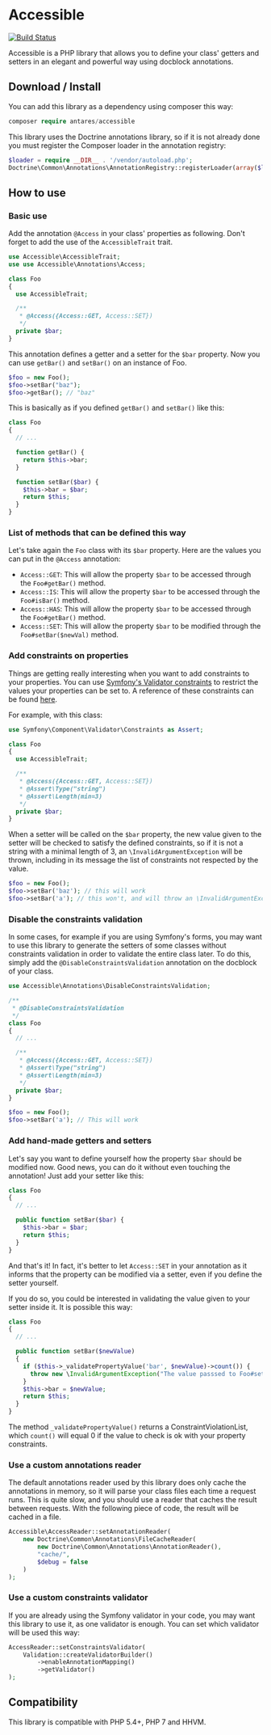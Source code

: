 # Accessible

[![Build Status](https://travis-ci.org/antares993/Accessible.svg?branch=master)](https://travis-ci.org/antares993/Accessible)

Accessible is a PHP library that allows you to define your class' getters and setters in an elegant and powerful way using docblock annotations.

## Download / Install

You can add this library as a dependency using composer this way:

```php
composer require antares/accessible
```

This library uses the Doctrine annotations library, so if it is not already done you must register the Composer loader in the annotation registry:

```php
$loader = require __DIR__ . '/vendor/autoload.php';
Doctrine\Common\Annotations\AnnotationRegistry::registerLoader(array($loader, 'loadClass'));
```

## How to use

### Basic use

Add the annotation `@Access` in your class' properties as following. Don't forget to add the use of the `AccessibleTrait` trait.

```php
use Accessible\AccessibleTrait;
use use Accessible\Annotations\Access;

class Foo
{
  use AccessibleTrait;

  /**
   * @Access({Access::GET, Access::SET})
   */
  private $bar;
}
```

This annotation defines a getter and a setter for the `$bar` property. Now you can use `getBar()` and `setBar()` on an instance of Foo.

```php
$foo = new Foo();
$foo->setBar("baz");
$foo->getBar(); // "baz"
```

This is basically as if you defined `getBar()` and `setBar()` like this:

```php
class Foo
{
  // ...

  function getBar() {
    return $this->bar;
  }

  function setBar($bar) {
    $this->bar = $bar;
    return $this;
  }
}
```

### List of methods that can be defined this way

Let's take again the `Foo` class with its `$bar` property. Here are the values you can put in the `@Access` annotation:

- `Access::GET`: This will allow the property `$bar` to be accessed through the `Foo#getBar()` method.
- `Access::IS`: This will allow the property `$bar` to be accessed through the `Foo#isBar()` method.
- `Access::HAS`: This will allow the property `$bar` to be accessed through the `Foo#getBar()` method.
- `Access::SET`: This will allow the property `$bar` to be modified through the `Foo#setBar($newVal)` method.

### Add constraints on properties

Things are getting really interesting when you want to add constraints to your properties. You can use [Symfony's Validator constraints](https://github.com/symfony/Validator) to restrict the values your properties can be set to. A reference of these constraints can be found [here](http://symfony.com/doc/current/reference/constraints.html).

For example, with this class:

```php
use Symfony\Component\Validator\Constraints as Assert;

class Foo
{
  use AccessibleTrait;

  /**
   * @Access({Access::GET, Access::SET})
   * @Assert\Type("string")
   * @Assert\Length(min=3)
   */
  private $bar;
}
```

When a setter will be called on the `$bar` property, the new value given to the setter will be checked to satisfy the defined constraints, so if it is not a string with a minimal length of 3, an `\InvalidArgumentException` will be thrown, including in its message the list of constraints not respected by the value.

```php
$foo = new Foo();
$foo->setBar('baz'); // this will work
$foo->setBar('a'); // this won't, and will throw an \InvalidArgumentException with the message "This value is too short. It should have 3 characters or more."
```

### Disable the constraints validation

In some cases, for example if you are using Symfony's forms, you may want to use this library to generate the setters of some classes without constraints validation in order to validate the entire class later. To do this, simply add the `@DisableConstraintsValidation` annotation on the docblock of your class.

```php
use Accessible\Annotations\DisableConstraintsValidation;

/**
 * @DisableConstraintsValidation
 */
class Foo
{
  // ...

  /**
   * @Access({Access::GET, Access::SET})
   * @Assert\Type("string")
   * @Assert\Length(min=3)
   */
  private $bar;
}

$foo = new Foo();
$foo->setBar('a'); // This will work
```

### Add hand-made getters and setters

Let's say you want to define yourself how the property `$bar` should be modified now. Good news, you can do it without even touching the annotation! Just add your setter like this:

```php
class Foo
{
  // ...

  public function setBar($bar) {
    $this->bar = $bar;
    return $this;
  }
}
```

And that's it! In fact, it's better to let `Access::SET` in your annotation as it informs that the property can be modified via a setter, even if you define the setter yourself.

If you do so, you could be interested in validating the value given to your setter inside it. It is possible this way:

```php
class Foo
{
  // ...

  public function setBar($newValue)
  {
    if ($this->_validatePropertyValue('bar', $newValue)->count()) {
      throw new \InvalidArgumentException("The value passsed to Foo#setBar() is not valid.");
    }
    $this->bar = $newValue;
    return $this;
  }
}
```

The method `_validatePropertyValue()` returns a ConstraintViolationList, which `count()` will equal 0 if the value to check is ok with your property constraints.

### Use a custom annotations reader

The default annotations reader used by this library does only cache the annotations in memory, so it will parse your class files each time a request runs. This is quite slow, and you should use a reader that caches the result between requests. With the following piece of code, the result will be cached in a file.

```php
Accessible\AccessReader::setAnnotationReader(
    new Doctrine\Common\Annotations\FileCacheReader(
        new Doctrine\Common\Annotations\AnnotationReader(),
        "cache/",
        $debug = false
    )
);
```

### Use a custom constraints validator

If you are already using the Symfony validator in your code, you may want this library to use it, as one validator is enough. You can set which validator will be used this way:

```php
AccessReader::setConstraintsValidator(
    Validation::createValidatorBuilder()
        ->enableAnnotationMapping()
        ->getValidator()
);
```

## Compatibility

This library is compatible with PHP 5.4+, PHP 7 and HHVM.
